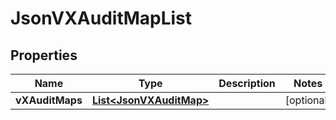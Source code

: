 
# JsonVXAuditMapList

## Properties
Name | Type | Description | Notes
------------ | ------------- | ------------- | -------------
**vXAuditMaps** | [**List&lt;JsonVXAuditMap&gt;**](JsonVXAuditMap.md) |  |  [optional]



